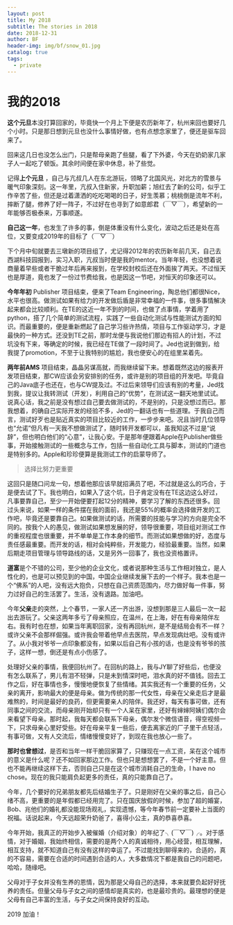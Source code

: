 ```yaml
---
layout: post
title: My 2018
subtitle: The stories in 2018
date: 2018-12-31
author: BF
header-img: img/bf/snow_01.jpg
catalog: true
tags:
  - private
---
```


# 我的2018

**这个元旦**本没打算回家的，毕竟快一个月上下便是农历新年了，杭州来回也要好几个小时。只是那日想到元旦也没什么事情好做，也有点想念家里了，便还是驱车回来了。

回来这几日也没怎么出门，只是帮母亲跑了些腿，看了下外婆，今天在奶奶家几家子人一起吃了顿饭。其余时间便在家中休息，补了些觉。

记得**上个元旦** ，自己与亢叔几人在东北游玩，领略了北国风光，对北方的雪景与暖气印象深刻。这一年里，亢叔入住新家，升职加薪；旭红去了新的公司，似乎工作辛苦了些，但还是过着潇洒的吃吃喝喝的日子，好生羡慕；桃桃倒是流年不利，摔断了腿，修养了好一阵子，不过好在也寻到了如意郎君（￣▽￣），希望新的一年能够否极泰来，万事顺遂。

**自己这一年**，也发生了许多的事，倒是体重没有什么变化，波动之后还是处在高位，又要变成2019年的目标了（￣▽￣）

下个月中旬就要去三墩新的项目组了，尤记得2012年的农历新年前几天，自己去西湖科技园报到，实习入职，亢叔当时便是我的mentor。当年年轻，也没想着说商量着早些或者干脆过年后再来报到，在学校封校后还在外面挨了两天。不过恒天也是厚道，竟也发了一份过节费给我，也是因这一节吧，对恒天的印象还可以。

**今年年初** Publisher 项目结束，便来了Team Engineering，陶总他们都很Nice，水平也很高。做测试如果有给力的开发做后盾是非常幸福的一件事，很多事情解决起来都会比较顺利。在TE的这近一年不到的时间，也做了点事情，学着用了python，搭了几个简单的测试流程，实践了一些自动化测试与性能测试方面的知识。而最重要的，便是重新燃起了自己学习些许热情，项目与工作驱动学习，才是最快的一种方式。还没到TE之前，那时龙便与我说他们那边有招人的计划，不过坑没有下来，等确定的时候，我已经在TE做了一段时间了。Jed也说到做到，给我提了promotion，不至于让我特别的尴尬，我也便安心的在组里呆着先。

**两年前AMS** 项目结束，晶晶另谋高就，而我继续留下来。想着既然这边的报表开发项目结束，那CW应该会另安排别的任务，或许是别的项目组的开发吧。毕竟自己的Java底子也还在，也与CW提及过。不过后来领导们应该有别的考量，Jed找到我，提议让我转测试（开发），利用自己的“优势”，在测试这一翻天地里试试。说真心话，我之前是没有想过自己要去做测试的，不是别的，只是没想过而已。那我想着，的确自己实际开发的经验不多，Jed的一翻话也有一些道理。于我自己而言，测试好歹也是贴近真实的项目比较近的工作，一步步来吧。况且当时几位领导也“允诺”但凡有一天我不想做测试了，随时转开发都可以，虽我知这不过是“说辞”，但也明白他们的“心意”，让我心安。于是那年便跟着Apple在Publisher做些事，开始接触测试的一些概念与工作，包括一些自动化工具与脚本，测试的门道也是特别多的。Apple和珍珍便算是我测试工作的启蒙导师了。

> 选择比努力更重要

这回只是随口问龙一句，想着他那应该早就招满员了吧，不过就是这么的巧合，于是便去试了下。我也明白，如果入了这个坑，日子肯定没有在TE这边这么好过，凡事要靠自己，至少一开始便要打起12分的精神，要学习了解的东西还很多。回过头来说，如果一样的条件摆在我的面前，我还是55%的概率会选择做开发的工作吧，毕竟还是要靠自己。如果做测试的话，所需要的技能与学习的方向是完全不同的。按我个人的愚见，做测试如果想发展的好，领导很重要，项目组对测试工作的重视程度也很重要，并不单单是工作本身的细节。而测试如果想做的好，态度与责任感最重要。而开发的话，相对会纯粹些，开发能力，经验最重要。当然，如果后期走项目管理与领导路线的话，又是另外一回事了，我也没资格置评。

**道富**是个不错的公司，至少他的企业文化，或者说那种生活与工作相对独立，是人性化的，也是可以预见到的中国，中国企业继续发展下去的一个样子。我本也是一个“佛系”的人吧，没有远大抱负，只想在自己资质范围内，尽力做好每一件事，努力过好自己的生活罢了。生活，没有退路。加油吧。

今年**父亲**走的突然，上个春节，一家人还一齐出游，没想到那是三人最后一次一起出去游玩了。父亲这两年多亏了母亲照应，在温州，在上海，好在有母亲陪伴左右。我有时也在想，如果当年离职回家，没有再回杭州，是不是结局会有不一样？或许父亲不会那样倔强。或许我会带着他早点去医院，早点发现病灶吧。没有或许了。从小我对爷爷一点印象都没有，如果以后自己有小孩的话，也是没有爷爷的孩子，这样一想，倒还是有点小伤感了。

处理好父亲的事情，我便回杭州了。在回杭的路上，我与JY聊了好些后，也便没有怎么联系了，男儿有泪不轻弹，只是未到情深时吧，泪水真的好不值钱。回去工作之后，好在事情也多，慢慢地便恢复了些情绪。其实我还有一个重要的任务，父亲的离开，影响最大的便是母亲。做为传统的那一代女性，母亲在父亲走后才是最难熬的，时间是最好的良药，但更需要亲人的陪伴。我还好，每天有事可做，还有同事之间的交流，而母亲刚开始却只有一个人呆在家里，还好有婶婶阿姨们偶尔会来看望下母亲。那时起，我每天都会联系下母亲，偶尔发个微信语音，得空视频一下，只求母亲心里好受些。好在母亲平复一些后，便去离家近的厂子里干点轻活，有事可做，又有人交流后，情绪慢慢变好了，到现在我也放心一些了。

**那时也曾想过**，是否和当年一样干脆回家算了，只赚现在一点工资，呆在这个城市的意义是什么呢？还不如回家那边工作。但也只是想想罢了，不是一个好主意。但也不能再继续这样下去，否则自己只是在这个城市消耗自己的生命，I have no chose。现在的我只能肩负起更多的责任，真的只能靠自己了。

今年，几个要好的兄弟朋友都先后结婚生子了。只是刚好在父亲的事之后，自己心绪不高，更重要的是年假都已经用完了。只在国庆放假的时候，参加了超的婚宴，Bob、兆他们的婚礼都没能现场观礼，实现遗憾，等今年春节前一定要补上当面的祝福。话说起来，今天远超荣升奶爸了，喜得小公主，真的恭喜恭喜。

今年开始，我真正的开始步入被催婚（介绍对象）的年纪了╮(￣▽￣)╭。对于感情，对于婚姻，我始终相信，需要的是两个人的真诚相待，用心经营，相互理解，相互支持，就不知道自己有没有这样的幸运了。不过能找到聊得来的，合适的，真的不容易，需要在合适的时间遇到合适的人，大多数情况下都是我自己的问题吧，哈哈，随缘吧。

父母对于子女并没有生养的恩情，因为那是父母自己的选择，本来就要负起好好抚养的责任。但量父母与子女之间的感情却是真实的，也是最珍贵的。最理想的便是父母有自己丰富的生活，与子女之间保持良好的互动。

2019 加油！







